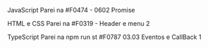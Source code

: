 JavaScript
Parei na 
#F0474 - 0602 Promise

HTML e CSS
Parei na #F0319 - Header e menu 2

TypeScript
Parei na npm run st
#F0787 03.03 Eventos e CallBack 1

